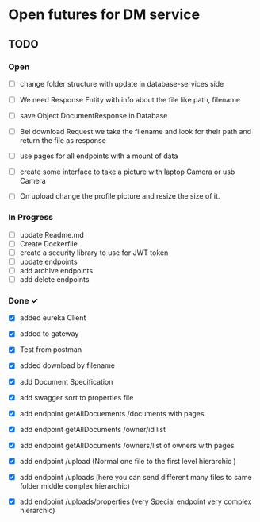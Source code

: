 # Open futures for DM service


## TODO

### Open
- [ ] change folder structure with update in database-services side 
- [ ] We need Response Entity with info about the file like path, filename
- [ ] save Object DocumentResponse in Database
- [ ] Bei download Request we take the filename and look for their path and return the file as response
- [ ] use pages for all endpoints with a mount of data
- [ ] create some interface to take a picture with laptop Camera or usb Camera
- [ ] On upload change the profile picture and resize the size of it. 



### In Progress
- [ ] update Readme.md
- [ ] Create Dockerfile
- [ ] create a security library to use for JWT token
- [ ] update endpoints
- [ ] add archive endpoints
- [ ] add delete endpoints

### Done ✓
- [x] added eureka Client 
- [x] added to gateway
- [x] Test from postman
- [x] added download by filename
- [x] add Document Specification
- [x] add swagger sort to properties file
- [x] add endpoint getAllDocuements /documents with pages
- [x] add endpoint getAllDocuments  /owner/id list
- [x] add endpoint getAllDocuments  /owners/list of owners with pages
- [x] add endpoint /upload (Normal one file to the first level hierarchic ) 
- [x] add endpoint /uploads (here you can send different many files to same folder middle complex hierarchic)
- [x] add endpoint /uploads/properties (very Special endpoint very complex hierarchic) 

